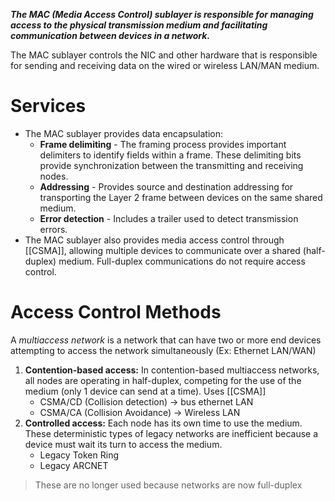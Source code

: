 ***The MAC (Media Access Control) sublayer is responsible for managing access to the physical transmission medium and facilitating communication between devices in a network.***

The MAC sublayer controls the NIC and other hardware that is responsible for sending and receiving data on the wired or wireless LAN/MAN medium.
# Services
- The MAC sublayer provides data encapsulation:
	- **Frame delimiting** - The framing process provides important delimiters to identify fields within a frame. These delimiting bits provide synchronization between the transmitting and receiving nodes.
	- **Addressing** - Provides source and destination addressing for transporting the Layer 2 frame between devices on the same shared medium.
	- **Error detection** - Includes a trailer used to detect transmission errors.
- The MAC sublayer also provides media access control through [[CSMA]], allowing multiple devices to communicate over a shared (half-duplex) medium. Full-duplex communications do not require access control.


# Access Control Methods
A *multiaccess network* is a network that can have two or more end devices attempting to access the network simultaneously (Ex: Ethernet LAN/WAN)
1. **Contention-based access:** In contention-based multiaccess networks, all nodes are operating in half-duplex, competing for the use of the medium (only 1 device can send at a time). Uses [[CSMA]]
	- CSMA/CD (Collision detection) → bus ethernet LAN
	- CSMA/CA (Collision Avoidance) → Wireless LAN
2. **Controlled access:** Each node has its own time to use the medium. These deterministic types of legacy networks are inefficient because a device must wait its turn to access the medium.
	- Legacy Token Ring
	- Legacy ARCNET
> These are no longer used because networks are now full-duplex